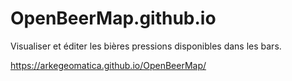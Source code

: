 OpenBeerMap.github.io
=====================

Visualiser et éditer les bières pressions disponibles dans les bars.

https://arkegeomatica.github.io/OpenBeerMap/
